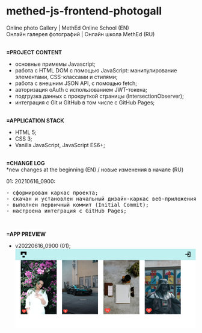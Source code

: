 # methed-js-frontend-photogall
Online photo Gallery | MethEd Online School (EN) <br> 
Онлайн галерея фотографий | Онлайн школа MethEd (RU)
<br><br>


**=PROJECT CONTENT** <br>
- основные примемы Javascript;
- работа с HTML DOM с помощью JavaScript: манипулирование элементами, CSS-классами и стилями;
- работа с внешним JSON API, с помощью fetch;
- авторизация oAuth с использованием JWT-токена;
- подгрузка данных с прокруткой страницы (IntersectionObserver);
- интеграция с Git и GitHub в том числе с GitHub Pages;
<br><br>

**=APPLICATION STACK** <br>
- HTML 5;
- CSS 3;
- Vanilla JavaScript, JavaScript ES6+;
<br><br>


**=CHANGE LOG** <br>
*new changes at the beginning (EN) / новые изменения в начале (RU) <br>

01: 20210616_0900:
<pre>
- сформирован каркас проекта;
- скачан и установлен начальный дизайн-каркас веб-приложения;
- выполнен первичный коммит (Initial Commit);
- настроена интеграция с GitHub Pages;
</pre>
<br>

**=APP PREVIEW**

- v20220616_0900 (01);<br>
![preview](_preview/app-preview_20220616_0900.png?raw=true)

